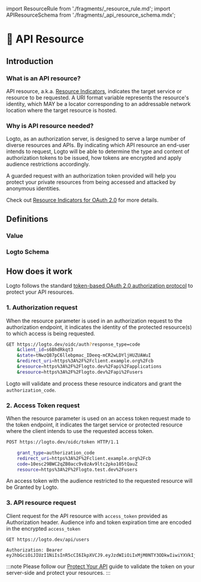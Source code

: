 import ResourceRule from './fragments/\_resource_rule.md';
import APIResourceSchema from './fragments/\_api_resource_schema.mdx';

# 📁 API Resource

## Introduction

### What is an API resource?

API resource, a.k.a. [Resource Indicators](https://www.rfc-editor.org/rfc/rfc8707.html), indicates the target service or resource to be requested. A URI format variable represents the resource's identity, which MAY be a locator corresponding to an addressable network location where the target resource is hosted.

### Why is API resource needed?

Logto, as an authorization server, is designed to serve a large number of diverse resources and APIs. By indicating which API resource an end-user intends to request, Logto will be able to determine the type and content of authorization tokens to be issued, how tokens are encrypted and apply audience restrictions accordingly.

A guarded request with an authorization token provided will help you protect your private resources from being accessed and attacked by anonymous identities.

Check out [Resource Indicators for OAuth 2.0](https://www.rfc-editor.org/rfc/rfc8707.html) for more details.

## Definitions

### Value

<ResourceRule />

### Logto Schema

<APIResourceSchema />

## How does it work

Logto follows the standard [token-based OAuth 2.0 authorization protocol](https://datatracker.ietf.org/doc/html/rfc6749#section-1.3.1) to protect your API resources.

### 1. Authorization request

When the resource parameter is used in an authorization request to the authorization endpoint, it indicates the identity of the protected resource(s) to which access is being requested.

```bash
GET https://logto.dev/oidc/auth?response_type=code
    &client_id=s6BhdRkqt3
    &state=tNwzQ87pC6llebpmac_IDeeq-mCR2wLDYljHUZUAWuI
    &redirect_uri=https%3A%2F%2Fclient.example.org%2Fcb
    &resource=https%3A%2F%2Flogto.dev%2Fapi%2Fapplications
    &resource=https%3A%2F%2Flogto.dev%2Fapi%2Fusers
```

Logto will validate and process these resource indicators and grant the `authorization_code`.

### 2. Access Token request

When the resource parameter is used on an access token request made to the token endpoint, it indicates the target service or protected resource where the client intends to use the requested access token.

```bash
POST https://logto.dev/oidc/token HTTP/1.1

    grant_type=authorization_code
    redirect_uri=https%3A%2F%2Fclient.example.org%2Fcb
    code=10esc29BWC2qZB0acc9v8zAv9ltc2pko105tQauZ
    resource=https%3A%2F%2Flogto.test.dev%2Fusers
```

An access token with the audience restricted to the requested resource will be Granted by Logto.

### 3. API resource request

Client request for the API resource with `access_token` provided as Authorization header. Audience info and token expiration time are encoded in the encrypted `access_token`

```
GET https://logto.dev/api/users

Authorization: Bearer eyJhbGciOiJIUzI1NiIsInR5cCI6IkpXVCJ9.eyJzdWIiOiIxMjM0NTY3ODkwIiwiYXVkIjoiaHR0cHM6Ly9sb2d0by5kZXYvYXBpL3VzZXJzIiwiaXNzIjoiaHR0cHM6Ly9sb2d0by5kZXYvb2lkYyIsIm5hbWUiOiJKb2huIERvZSIsImlhdCI6MTUxNjIzOTAyMiwiZXhwIjoxNTE2MzI1NDIyfQ.PjIJl00YNC84EPNYLEdpEEAdAxqhekCYhFEckvRokek

```

:::note
Please follow our [Protect Your API](../../recipes/protect-your-api/README.md) guide to validate the token on your server-side and protect your resources.
:::
